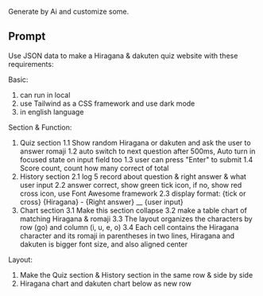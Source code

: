 Generate by Ai and customize some.

Prompt
----------
Use JSON data to make a Hiragana & dakuten quiz website with these requirements:

Basic:
1. can run in local
2. use Tailwind as a CSS framework and use dark mode
3. in english language

Section & Function:
1. Quiz section
	1.1 Show random Hiragana or dakuten and ask the user to answer romaji
	1.2 auto switch to next question after 500ms, Auto turn in focused state on input field too
	1.3 user can press "Enter" to submit 
	1.4 Score count, count how many correct of total
2. History section
	2.1 log 5 record about question & right answer & what user input
	2.2 answer correct, show green tick icon, if no, show red cross icon, use Font Awesome framework
	2.3 display format: {tick or cross} {Hiragana} - {Right answer} __ {user input}
3. Chart section
	3.1 Make this section collapse
	3.2 make a table chart of matching Hiragana & romaji
	3.3 The layout organizes the characters by row (go) and column (i, u, e, o)
	3.4 Each cell contains the Hiragana character and its romaji in parentheses in two lines, Hiragana and dakuten is bigger font size, and also aligned center

Layout:
1. Make the Quiz section & History section in the same row & side by side
2. Hiragana chart and dakuten chart below as new row

